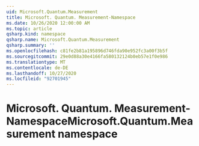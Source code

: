 ```yaml
---
uid: Microsoft.Quantum.Measurement
title: Microsoft. Quantum. Measurement-Namespace
ms.date: 10/26/2020 12:00:00 AM
ms.topic: article
qsharp.kind: namespace
qsharp.name: Microsoft.Quantum.Measurement
qsharp.summary: ''
ms.openlocfilehash: c81fe2b81a195896d746fda90e952fc3a00f3b5f
ms.sourcegitcommit: 29e0d88a30e4166fa580132124b0eb57e1f0e986
ms.translationtype: MT
ms.contentlocale: de-DE
ms.lasthandoff: 10/27/2020
ms.locfileid: "92701945"
---
```

# <a name="microsoftquantummeasurement-namespace"></a><span data-ttu-id="f772b-102">Microsoft. Quantum. Measurement-Namespace</span><span class="sxs-lookup"><span data-stu-id="f772b-102">Microsoft.Quantum.Measurement namespace</span></span>



